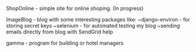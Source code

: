 ShopOnline - simple site for online shoping. (In progress)

ImageBlog - blog with some interesting packages like:
~django-environ - for storing secret keys
~selenium - for automated testing my blog
~sending emails directly from blog with SendGrid help

gamma - program for building or hotel managers
 

